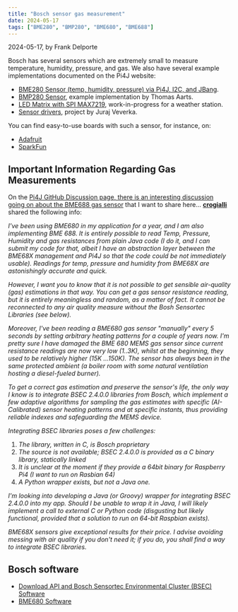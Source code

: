 ```yaml
---
title: "Bosch sensor gas measurement"
date: 2024-05-17
tags: ["BME280", "BMP280", "BME680", "BME688"]
---
```


2024-05-17, by Frank Delporte

Bosch has several sensors which are extremely small to measure temperature, humidity, pressure, and gas. We also have several example implementations documented on the Pi4J website:

* [BME280 Sensor (temp, humidity, pressure) via Pi4J, I2C, and JBang](/examples/jbang/bme280_temperature_humidity_pressure/).
* [BMP280 Sensor](/examples/communityimplementation/bmp280/), example implementation by Thomas Aarts.
* [LED Matrix with SPI MAX7219](/blog/2024/20240417_led_matrix_max7219_spi_web/), work-in-progress for a weather station.
* [Sensor drivers](/featured-projects/sensor-drivers/), project by Juraj Veverka.

You can find easy-to-use boards with such a sensor, for instance, on:

* [Adafruit](https://www.adafruit.com/product/2652)
* [SparkFun](https://learn.sparkfun.com/tutorials/sparkfun-bme280-breakout-hookup-guide/all)

## Important Information Regarding Gas Measurements

On the [Pi4J GitHub Discussion page, there is an interesting discussion going on about the BME688 gas sensor](https://github.com/Pi4J/pi4j-v2/discussions/353) that I want to share here... [**crogialli**](https://github.com/crogialli) shared the following info:

_I've been using BME680 in my application for a year, and I am also implementing BME 688.
It is entirely possible to read Temp, Pressure, Humidity and gas resistances from plain Java code (I do it, and I can submit my code for that, albeit I have an abstraction layer between the BME68X management and Pi4J so that the code could be not immediately usable). Readings for temp, pressure and humidity from BME68X are astonishingly accurate and quick._

_However, I want you to know that it is not possible to get sensible air-quality (gas) estimations in that way. You can get a gas sensor resistance reading, but it is entirely meaningless and random, as a matter of fact. It cannot be reconnected to any air quality measure without the Bosh Sensortec Libraries (see below)._

_Moreover, I've been reading a BME680 gas sensor "manually" every 5 seconds by setting arbitrary heating patterns for a couple of years now. I'm pretty sure I have damaged the BME 680 MEMS gas sensor since current resistance readings are now very low (1..3K), whilst at the beginning, they used to be relatively higher (15K ...150K). The sensor has always been in the same protected ambient (a boiler room with some natural ventilation hosting a diesel-fueled burner)._

_To get a correct gas estimation and preserve the sensor's life, the only way I know is to integrate BSEC 2.4.0.0 libraries from Bosch, which implement a few adaptive algorithms for sampling the gas estimates with specific (AI-Calibrated) sensor heating patterns and at specific instants, thus providing reliable indexes and safeguarding the MEMS device._

_Integrating BSEC libraries poses a few challenges:_

1. _The library, written in C, is Bosch proprietary_
1. _The source is not available; BSEC 2.4.0.0 is provided as a C binary library, statically linked_
1. _It is unclear at the moment if they provide a 64bit binary for Raspberry Pi4 (I want to run on Rasbian 64)_
1. _A Python wrapper exists, but not a Java one._

_I'm looking into developing a Java (or Groovy) wrapper for integrating BSEC 2.4.0.0 into my app. Should I be unable to wrap it in Java, I will likely implement a call to external C or Python code (disgusting but likely functional, provided that a solution to run on 64-bit Raspbian exists)._

_BME68X sensors give exceptional results for their price. I advise avoiding messing with air quality if you don't need it; if you do, you shall find a way to integrate BSEC libraries._

## Bosch software

* [Download API and Bosch Sensortec Environmental Cluster (BSEC) Software ](https://www.bosch-sensortec.com/software-tools/software/bme688-software/#Library)
* [BME680 Software](https://www.bosch-sensortec.com/software-tools/software/bme680-software-bsec/)
